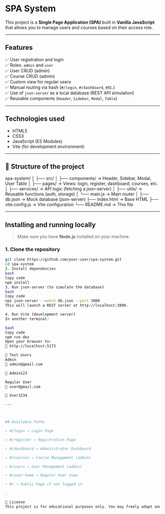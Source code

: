 #  SPA System

This project is a **Single Page Application (SPA)** built in **Vanilla JavaScript** that allows you to manage users and courses based on their access role.

---

##  Features

✅ User registration and login  
✅ Roles: `admin` and `user`  
✅ User CRUD (admin)  
✅ Course CRUD (admin)  
✅ Custom view for regular users  
✅ Manual routing via hash (`#/login`, `#/dashboard`, etc.)  
✅ Use of `json-server` as a local database (REST API simulation)  
✅ Reusable components (`Header`, `Sidebar`, `Modal`, `Table`)  

---

##  Technologies used

- HTML5
- CSS3
- JavaScript (ES Modules)
- Vite (for development environment)

---

## 📁 Structure of the project

spa-system/
│
├── src/
│ ├── components/ → Header, Sidebar, Modal, User Table
│ ├── pages/ → Views: login, register, dashboard, courses, etc.
│ ├── services/ → API logic (fetching a json-server)
│ ├── utils/ → Reusable functions (auth, storage)
│ └── main.js → Main router
│
├── db.json → Mock database (json-server)
├── index.html → Base HTML
├── vite.config.js → Vite configuration
└── README.md → This file

---

##  Installing and running locally

> Make sure you have **Node.js** installed on your machine.

### 1. Clone the repository

```bash
git clone https://github.com/your-user/spa-system.git
cd spa-system
2. Install dependencies
bash
Copy code
npm install
3. Run json-server (to simulate the database)
bash
Copy code
npx json-server --watch db.json --port 3000
This will launch a REST server at http://localhost:3000.

4. Run Vite (development server)
In another terminal:

bash
Copy code
npm run dev
Open your browser to:
📍 http://localhost:5173

👤 Test Users
Admin
📧 admin@gmail.com

🔑 Admin123

Regular User
📧 user@gmail.com

🔑 User1234

---



## Available Paths

- #/login → Login Page

- #/register → Registration Page

- #/dashboard → Administrator Dashboard

- #/courses → Course Management (admin)

- #/users → User Management (admin)

- #/user-home → Regular User View

- #/ → Public Page if not logged in

.

📝 License
This project is for educational purposes only. You may freely adapt and modify it.

